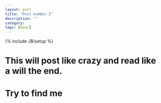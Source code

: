 ```yaml
---
layout: post
title: "Post number 2"
description: ""
category: 
tags: [bear]
---
```

{% include JB/setup %}
# This will post like crazy and read like a will the end.
# Try to find me
